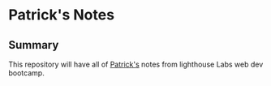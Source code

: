 # Patrick's Notes

## Summary
This repository will have all of [Patrick's](https://https://github.com/pmitchener) notes from lighthouse Labs web dev bootcamp.